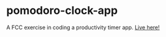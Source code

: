 # pomodoro-clock-app
A FCC exercise in coding a productivity timer app. [Live here!](https://keircatenation.github.io/pomodoro-clock-app/)
